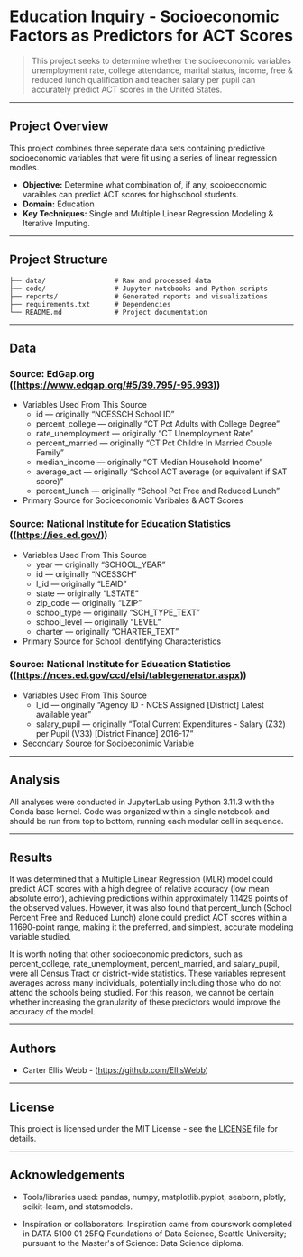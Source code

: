 # Education Inquiry - Socioeconomic Factors as Predictors for ACT Scores

> This project seeks to determine whether the socioeconomic variables unemployment rate, college attendance, marital status, income, free & reduced lunch qualification and teacher salary per pupil can accurately predict ACT scores in the United States. 

---

## Project Overview

This project combines three seperate data sets containing predictive socioeconomic variables that were fit using a series of linear regression modles. 


- **Objective:** Determine what combination of, if any, scoioeconomic varaibles can predict ACT scores for highschool students. 
- **Domain:** Education
- **Key Techniques:** Single and Multiple Linear Regression Modeling & Iterative Imputing. 

---

## Project Structure

```
├── data/                 # Raw and processed data
├── code/                 # Jupyter notebooks and Python scripts
├── reports/              # Generated reports and visualizations
├── requirements.txt      # Dependencies
└── README.md             # Project documentation
```

---

## Data

### **Source:** EdGap.org ((https://www.edgap.org/#5/39.795/-95.993))
- Variables Used From This Source
  	- id — originally “NCESSCH School ID”
	- percent_college — originally “CT Pct Adults with College Degree”
	- rate_unemployment — originally “CT Unemployment Rate”
	- percent_married — originally “CT Pct Childre In Married Couple Family”
	- median_income — originally “CT Median Household Income”
	- average_act — originally “School ACT average (or equivalent if SAT score)”
	- percent_lunch — originally “School Pct Free and Reduced Lunch”
- Primary Source for Socioeconomic Varibales & ACT Scores 



### **Source:** National Institute for Education Statistics ((https://ies.ed.gov/))
- Variables Used From This Source
	- year — originally “SCHOOL_YEAR”
	- id — originally “NCESSCH”
	- l_id — originally “LEAID”
	- state — originally “LSTATE”
	- zip_code — originally “LZIP”
	- school_type — originally “SCH_TYPE_TEXT”
	- school_level — originally “LEVEL”
	- charter — originally “CHARTER_TEXT”
- Primary Source for School Identifying Characteristics



### **Source:** National Institute for Education Statistics ((https://nces.ed.gov/ccd/elsi/tablegenerator.aspx))
- Variables Used From This Source
	- l_id — originally “Agency ID - NCES Assigned [District] Latest available year”
	- salary_pupil — originally “Total Current Expenditures - Salary (Z32) per Pupil (V33) [District Finance] 2016-17”
- Secondary Source for Socioeconimic Variable 

---

## Analysis

All analyses were conducted in JupyterLab using Python 3.11.3 with the Conda base kernel. Code was organized within a single notebook and should be run from top to bottom, running each modular cell in sequence.

---

## Results

It was determined that a Multiple Linear Regression (MLR) model could predict ACT scores with a high degree of relative accuracy (low mean absolute error), achieving predictions within approximately 1.1429 points of the observed values. However, it was also found that percent_lunch (School Percent Free and Reduced Lunch) alone could predict ACT scores within a 1.1690-point range, making it the preferred, and simplest, accurate modeling variable studied.

It is worth noting that other socioeconomic predictors, such as percent_college, rate_unemployment, percent_married, and salary_pupil, were all Census Tract or district-wide statistics. These variables represent averages across many individuals, potentially including those who do not attend the schools being studied. For this reason, we cannot be certain whether increasing the granularity of these predictors would improve the accuracy of the model.

---

## Authors

- Carter Ellis Webb - (https://github.com/EllisWebb)

---

## License

This project is licensed under the MIT License - see the [LICENSE](LICENSE) file for details.

---

## Acknowledgements

- Tools/libraries used: pandas, numpy, matplotlib.pyplot, seaborn, plotly, scikit-learn, and statsmodels.
  
- Inspiration or collaborators: Inspiration came from courswork completed in DATA 5100 01 25FQ Foundations of Data Science, Seattle University; pursuant to the Master's of Science: Data Science diploma.

